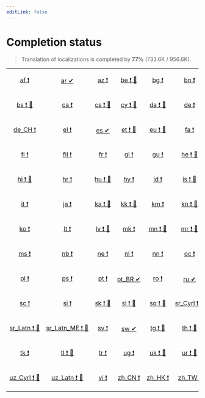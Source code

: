 ```yaml
---
editLink: false
---
```


# Completion status

> Translation of localizations is completed by **77%** (733.6K / 956.6K).

<table width="100%">
<tr><td align="center" width="17%">

[af&nbsp;❗](statuses/af.md)

</td>
<td align="center" width="17%">

[ar&nbsp;✔](statuses/ar.md)

</td>
<td align="center" width="17%">

[az&nbsp;❗](statuses/az.md)

</td>
<td align="center" width="17%">

[be&nbsp;❗&nbsp;🤖](statuses/be.md)

</td>
<td align="center" width="17%">

[bg&nbsp;❗](statuses/bg.md)

</td>
<td align="center" width="17%">

[bn&nbsp;❗](statuses/bn.md)

</td>
</tr>
<tr><td align="center" width="17%">

[bs&nbsp;❗&nbsp;🤖](statuses/bs.md)

</td>
<td align="center" width="17%">

[ca&nbsp;❗](statuses/ca.md)

</td>
<td align="center" width="17%">

[cs&nbsp;❗&nbsp;🤖](statuses/cs.md)

</td>
<td align="center" width="17%">

[cy&nbsp;❗&nbsp;🤖](statuses/cy.md)

</td>
<td align="center" width="17%">

[da&nbsp;❗&nbsp;🤖](statuses/da.md)

</td>
<td align="center" width="17%">

[de&nbsp;❗](statuses/de.md)

</td>
</tr>
<tr><td align="center" width="17%">

[de_CH&nbsp;❗](statuses/de-ch.md)

</td>
<td align="center" width="17%">

[el&nbsp;❗](statuses/el.md)

</td>
<td align="center" width="17%">

[es&nbsp;✔](statuses/es.md)

</td>
<td align="center" width="17%">

[et&nbsp;❗&nbsp;🤖](statuses/et.md)

</td>
<td align="center" width="17%">

[eu&nbsp;❗&nbsp;🤖](statuses/eu.md)

</td>
<td align="center" width="17%">

[fa&nbsp;❗](statuses/fa.md)

</td>
</tr>
<tr><td align="center" width="17%">

[fi&nbsp;❗](statuses/fi.md)

</td>
<td align="center" width="17%">

[fil&nbsp;❗](statuses/fil.md)

</td>
<td align="center" width="17%">

[fr&nbsp;❗](statuses/fr.md)

</td>
<td align="center" width="17%">

[gl&nbsp;❗](statuses/gl.md)

</td>
<td align="center" width="17%">

[gu&nbsp;❗](statuses/gu.md)

</td>
<td align="center" width="17%">

[he&nbsp;❗&nbsp;🤖](statuses/he.md)

</td>
</tr>
<tr><td align="center" width="17%">

[hi&nbsp;❗&nbsp;🤖](statuses/hi.md)

</td>
<td align="center" width="17%">

[hr&nbsp;❗](statuses/hr.md)

</td>
<td align="center" width="17%">

[hu&nbsp;❗&nbsp;🤖](statuses/hu.md)

</td>
<td align="center" width="17%">

[hy&nbsp;❗](statuses/hy.md)

</td>
<td align="center" width="17%">

[id&nbsp;❗](statuses/id.md)

</td>
<td align="center" width="17%">

[is&nbsp;❗&nbsp;🤖](statuses/is.md)

</td>
</tr>
<tr><td align="center" width="17%">

[it&nbsp;❗](statuses/it.md)

</td>
<td align="center" width="17%">

[ja&nbsp;❗](statuses/ja.md)

</td>
<td align="center" width="17%">

[ka&nbsp;❗&nbsp;🤖](statuses/ka.md)

</td>
<td align="center" width="17%">

[kk&nbsp;❗&nbsp;🤖](statuses/kk.md)

</td>
<td align="center" width="17%">

[km&nbsp;❗](statuses/km.md)

</td>
<td align="center" width="17%">

[kn&nbsp;❗&nbsp;🤖](statuses/kn.md)

</td>
</tr>
<tr><td align="center" width="17%">

[ko&nbsp;❗](statuses/ko.md)

</td>
<td align="center" width="17%">

[lt&nbsp;❗](statuses/lt.md)

</td>
<td align="center" width="17%">

[lv&nbsp;❗&nbsp;🤖](statuses/lv.md)

</td>
<td align="center" width="17%">

[mk&nbsp;❗](statuses/mk.md)

</td>
<td align="center" width="17%">

[mn&nbsp;❗&nbsp;🤖](statuses/mn.md)

</td>
<td align="center" width="17%">

[mr&nbsp;❗&nbsp;🤖](statuses/mr.md)

</td>
</tr>
<tr><td align="center" width="17%">

[ms&nbsp;❗](statuses/ms.md)

</td>
<td align="center" width="17%">

[nb&nbsp;❗](statuses/nb.md)

</td>
<td align="center" width="17%">

[ne&nbsp;❗](statuses/ne.md)

</td>
<td align="center" width="17%">

[nl&nbsp;❗](statuses/nl.md)

</td>
<td align="center" width="17%">

[nn&nbsp;❗](statuses/nn.md)

</td>
<td align="center" width="17%">

[oc&nbsp;❗](statuses/oc.md)

</td>
</tr>
<tr><td align="center" width="17%">

[pl&nbsp;❗](statuses/pl.md)

</td>
<td align="center" width="17%">

[ps&nbsp;❗](statuses/ps.md)

</td>
<td align="center" width="17%">

[pt&nbsp;❗](statuses/pt.md)

</td>
<td align="center" width="17%">

[pt_BR&nbsp;✔](statuses/pt-br.md)

</td>
<td align="center" width="17%">

[ro&nbsp;❗](statuses/ro.md)

</td>
<td align="center" width="17%">

[ru&nbsp;✔](statuses/ru.md)

</td>
</tr>
<tr><td align="center" width="17%">

[sc&nbsp;❗](statuses/sc.md)

</td>
<td align="center" width="17%">

[si&nbsp;❗](statuses/si.md)

</td>
<td align="center" width="17%">

[sk&nbsp;❗&nbsp;🤖](statuses/sk.md)

</td>
<td align="center" width="17%">

[sl&nbsp;❗&nbsp;🤖](statuses/sl.md)

</td>
<td align="center" width="17%">

[sq&nbsp;❗&nbsp;🤖](statuses/sq.md)

</td>
<td align="center" width="17%">

[sr_Cyrl&nbsp;❗&nbsp;🤖](statuses/sr-cyrl.md)

</td>
</tr>
<tr><td align="center" width="17%">

[sr_Latn&nbsp;❗&nbsp;🤖](statuses/sr-latn.md)

</td>
<td align="center" width="17%">

[sr_Latn_ME&nbsp;❗&nbsp;🤖](statuses/sr-latn-me.md)

</td>
<td align="center" width="17%">

[sv&nbsp;❗](statuses/sv.md)

</td>
<td align="center" width="17%">

[sw&nbsp;✔](statuses/sw.md)

</td>
<td align="center" width="17%">

[tg&nbsp;❗&nbsp;🤖](statuses/tg.md)

</td>
<td align="center" width="17%">

[th&nbsp;❗&nbsp;🤖](statuses/th.md)

</td>
</tr>
<tr><td align="center" width="17%">

[tk&nbsp;❗](statuses/tk.md)

</td>
<td align="center" width="17%">

[tl&nbsp;❗&nbsp;🤖](statuses/tl.md)

</td>
<td align="center" width="17%">

[tr&nbsp;❗](statuses/tr.md)

</td>
<td align="center" width="17%">

[ug&nbsp;❗](statuses/ug.md)

</td>
<td align="center" width="17%">

[uk&nbsp;❗&nbsp;🤖](statuses/uk.md)

</td>
<td align="center" width="17%">

[ur&nbsp;❗&nbsp;🤖](statuses/ur.md)

</td>
</tr>
<tr><td align="center" width="17%">

[uz_Cyrl&nbsp;❗&nbsp;🤖](statuses/uz-cyrl.md)

</td>
<td align="center" width="17%">

[uz_Latn&nbsp;❗&nbsp;🤖](statuses/uz-latn.md)

</td>
<td align="center" width="17%">

[vi&nbsp;❗](statuses/vi.md)

</td>
<td align="center" width="17%">

[zh_CN&nbsp;❗](statuses/zh-cn.md)

</td>
<td align="center" width="17%">

[zh_HK&nbsp;❗](statuses/zh-hk.md)

</td>
<td align="center" width="17%">

[zh_TW&nbsp;❗](statuses/zh-tw.md)

</td>
</tr>

</table>

